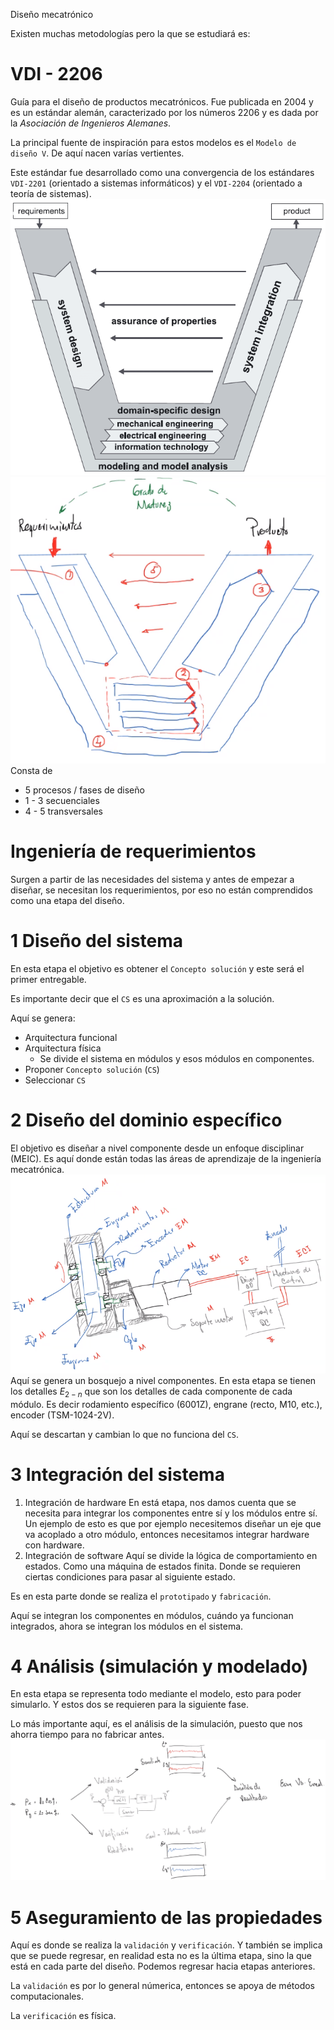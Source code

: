 Diseño mecatrónico

Existen muchas metodologías pero la que se estudiará es:
# VDI - 2206
Guía para el diseño de productos mecatrónicos. Fue publicada en 2004 y es un estándar alemán, caracterizado por los números $2206$ y es dada por la *Asociación de Ingenieros Alemanes*.

La principal fuente de inspiración para estos modelos es el `Modelo de diseño V`. De aquí nacen varías vertientes.

Este estándar fue desarrollado como una convergencia de los estándares `VDI-2201` (orientado a sistemas informáticos) y el `VDI-2204` (orientado a teoría de sistemas).
![1e9d00bf1b1f42fd54b74697e3bd405e.png](../../img/9cf35f4e5dcb4794b74146e27c2f836b.png)
![873ce9df29a5d19765cf35a3f911cdb6.png](../../img/76a86732e9094580b046ff517f1bba10.png)
Consta de
* 5 procesos / fases de diseño
* 1 - 3 secuenciales
* 4 - 5 transversales

# Ingeniería de requerimientos
Surgen a partir de las necesidades del sistema y antes de empezar a diseñar, se necesitan los requerimientos, por eso no están comprendidos como una etapa del diseño.
# 1 Diseño del sistema
En esta etapa el objetivo es obtener el `Concepto solución` y este será el primer entregable.

Es importante decir que el `CS` es una aproximación a la solución.

Aquí se genera:
* Arquitectura funcional
* Arquitectura física
	* Se divide el sistema en módulos y esos módulos en componentes.
* Proponer `Concepto solución` (`CS`)
* Seleccionar `CS`

# 2 Diseño del dominio específico
El objetivo es diseñar a nivel componente desde un enfoque disciplinar (MEIC). Es aquí donde están todas las áreas de aprendizaje de la ingeniería mecatrónica.
![7abff505430474dae11c093db5344ae3.png](../../img/e8eca437ae7a4f59b7a2399e7fde6e7f.png)
Aquí se genera un bosquejo a nivel componentes.
En esta etapa se tienen los detalles $E_{2 - n}$ que son los detalles de cada componente de cada módulo. Es decir rodamiento específico (6001Z), engrane (recto, M10, etc.), encoder (TSM-1024-2V).

Aquí se descartan y cambian lo que no funciona del `CS`.

# 3 Integración del sistema
1. Integración de hardware
En está etapa, nos damos cuenta que se necesita para integrar los componentes entre sí y los módulos entre sí. Un ejemplo de esto es que por ejemplo necesitemos diseñar un eje que va acoplado a otro módulo, entonces necesitamos integrar hardware con hardware.
2. Integración de software
Aquí se divide la lógica de comportamiento en estados. Como una máquina de estados finita. Donde se requieren ciertas condiciones para pasar al siguiente estado.

Es en esta parte donde se realiza el `prototipado` y `fabricación`.

Aquí se integran los componentes en módulos, cuándo ya funcionan integrados, ahora se integran los módulos en el sistema.

# 4 Análisis (simulación y modelado)
En esta etapa se representa todo mediante el modelo, esto para poder simularlo. Y estos dos se requieren para la siguiente fase.

Lo más importante aquí, es el análisis de la simulación, puesto que nos ahorra tiempo para no fabricar antes.
![5b7fc71ade1383b994a5665de56a77fe.png](../../img/1a55bd6345ba46ba95e2da032d9400ec.png)

# 5 Aseguramiento de las propiedades
Aquí es donde se realiza la `validación` y `verificación`. Y también se implica que se puede regresar, en realidad esta no es la última etapa, sino la que está en cada parte del diseño. Podemos regresar hacia etapas anteriores.

La `validación` es por lo general númerica, entonces se apoya de métodos computacionales.

La `verificación` es física.

